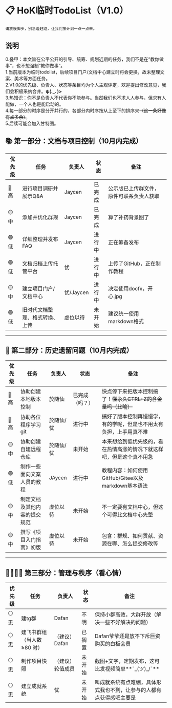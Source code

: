 # 📋 HoK临时TodoList（V1.0）

```
请放慢脚步，别急着赶路，让我们按计划一点一点来。
```

## 说明

0.叠甲：本文旨在公平公开的引导、统筹、规划近期的任务，我们不是在“教你做事”，也不想强制“教你做事”。  
1.当前版本为临时todolist，后续项目门户/文档中心建立时将会更换，故未整理文案、美术等方面任务。  
2.V1.0的优先级、负责人、状态等条目均为个人主观评定，欢迎提出修改意见，我们会积极采纳合并。**ψ(._. )>**  
3.热知识：你不是负责人不代表你不能参与。当然我们也不求人人参与，但求有人能做，一个人也是能启动的。  
4.每一部分的时序是分开并行的，各部分内时序按从上至下的排序来~~（这一条好像有点多余）~~。  
5.后续可能会加入甘特图。

## 📚 第一部分：文档与项目控制（10月内完成）

| 优先级 | 任务 | 负责人 | 状态 | 备注 |
|--------|------|--------|------|------|
| 🔴 高 | 进行项目调研并展示Q&A | Jaycen | 已完成 | 公示版已上传群文件，原件可联系负责人获取 |
| 🟡 中 | 添加并优化群规 | Jaycen | 已完成 | 算了补药背景图了 |
| 🟢 低 | 详细整理并发布FAQ | Jaycen | 进行中 | 正在筹备发布 |
| 🟢 低 | 文档归档上传托管平台 | 忧 | 进行中 | 上传了GitHub，正在制作教程 |
| 🟡 中 | 建立项目门户/文档中心 | 忧/Jaycen | 进行中 | 决定使用docfx，开心.jpg |
| 🟢 低 | 旧时代文档整理、格式转换、上传 | 虚位以待 | 未开始 | 建议统一使用markdown格式 |

---

## 💩 第二部分：历史遗留问题（10月内完成）

| 优先级 | 任务 | 负责人 | 状态 | 备注 |
|--------|------|--------|------|------|
| 🔴 高 | 协助创建本地版本控制 | 於随仙 | 已完成（吗？） | 快点停下来把版本控制搞了！~~懂永久CTRL+Z的含金量吗（比喻）~~ |
| 🔴 高 | 协助各位程序学习git | 於随仙/忧 | 进行中 | 搞好了版本控制再慢慢学，有的学呢，但是也不用太有负担，上手用真不难 |
| 🟡 中 | 协助创建自建远程仓库 | 於随仙/忧 | 未开始 | 本来想给到低优先级的，看在热情高涨的情况下就这样吧，但是这个真不用急 |
| 🟢 低 | 制作一些面向文案人员的教程 | JAycen | 进行中 | 教程内容：如何使用GitHub/Gitee以及markdown基本语法 |
| 🟡 中 | 制定文档及其他内容的提交规范 | 虚位以待 | 未开始 | 不一定要有文档中心，但这个可得比文档中心先整 |
| 🟡 中 | 撰写《项目入门指南》初版 | 虚位以待 | 未开始 | 包含：群规、如何贡献、资源在哪、怎么提交修改等 |

---

## 👨‍👩‍👧‍👦 第三部分：管理与秩序（看心情）

| 优先级 | 任务 | 负责人 | 状态 | 备注 |
|--------|------|--------|------|------|
| ⚪ 无 | 建tg群 | Dafan | 不明 | 保持小群高效，大群开放（解决一些不好解决的问题） |
| ⚪ 无 | 建飞书群组（当人数 ≥80 时） | （建议）Dafan | 已搁置 | Dafan爷爷还是放不下斥巨资购买的白板会员 |
| ⚪ 无 | 制作项目快照 | （建议）轮值成员 | 未开始 | 截图+文字，定期发布，这可比发视频简单**¯\_(ツ)_/¯** |
| ⚪ 无 | 建立成就系统 | 忧 | 未开始 | 叫成就系统有点难绷，具体形式我也不到，让参与的人都有点获得感吧主要是 |
